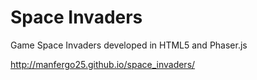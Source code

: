 # Space Invaders
Game Space Invaders developed in HTML5 and Phaser.js

http://manfergo25.github.io/space_invaders/
